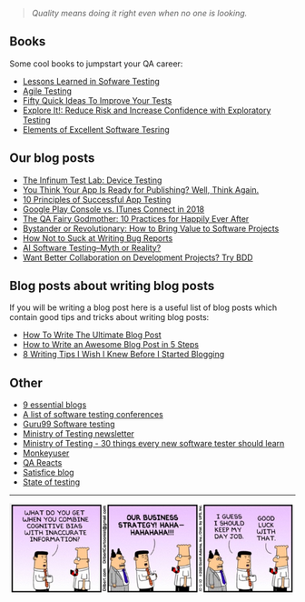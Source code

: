 > *Quality means doing it right even when no one is looking.*

## Books

Some cool books to jumpstart your QA career:

- [Lessons Learned in Sofware Testing](https://www.amazon.com/Lessons-Learned-Software-Testing-Context-Driven/dp/0471081124)
- [Agile Testing](https://www.amazon.com/Agile-Testing-Practical-Guide-Testers/dp/0321534468)
- [Fifty Quick Ideas To Improve Your Tests](https://www.amazon.com/Fifty-Quick-Ideas-Improve-Tests-ebook/dp/B00XVFFK7E)
- [Explore It!: Reduce Risk and Increase Confidence with Exploratory Testing](https://www.amazon.com/Explore-Increase-Confidence-Exploratory-Testing/dp/1937785025) 
- [Elements of Excellent Software Tesring](https://www.satisfice.com/download/elements-of-excellent-testing)

## Our blog posts
- [The Infinum Test Lab: Device Testing](https://infinum.com/the-capsized-eight/the-infinum-test-lab-device-testing)
- [You Think Your App Is Ready for Publishing? Well, Think Again.](https://infinum.com/the-capsized-eight/you-think-your-app-is-ready-for-publishing-well-think-again)
- [10 Principles of Successful App Testing](https://infinum.com/the-capsized-eight/10-app-testing-principles)
- [Google Play Console vs. ITunes Connect in 2018](https://infinum.com/the-capsized-eight/google-play-console-vs-itunes-connect-2018)
- [The QA Fairy Godmother: 10 Practices for Happily Ever After](https://infinum.com/the-capsized-eight/the-qa-fairy-godmother-10-practices-for-happily-ever-after)
- [Bystander or Revolutionary: How to Bring Value to Software Projects](https://infinum.com/the-capsized-eight/how-to-bring-value-to-software-projects)
- [How Not to Suck at Writing Bug Reports](https://infinum.com/the-capsized-eight/how-not-to-suck-at-writing-bug-reports)
- [AI Software Testing–Myth or Reality?](https://infinum.com/the-capsized-eight/ai-testing-myth-or-reality)
- [Want Better Collaboration on Development Projects? Try BDD](https://infinum.com/the-capsized-eight/want-better-collaboration-on-development-projects-try-bdd)

## Blog posts about writing blog posts 

If  you will be writing a blog post here is a useful list of blog posts which contain good tips and tricks about writing blog posts:

- [How To Write The Ultimate Blog Post](https://medium.com/swlh/how-to-write-the-ultimate-blog-post-4c53115b2477)
- [How to Write an Awesome Blog Post in 5 Steps](https://www.wordstream.com/blog/ws/2015/02/09/how-to-write-a-blog-post)
- [8 Writing Tips I Wish I Knew Before I Started Blogging](https://blog.hubspot.com/marketing/8-essential-writing-tips)

## Other
- [9 essential blogs](https://www.rainforestqa.com/blog/2017-12-21-9-essential-blogs-every-qa-team-should-read-in-2018/)
- [A list of software testing conferences](https://testingconferences.org/)
- [Guru99 Software testing](https://www.guru99.com/software-testing.html)
- [Ministry of Testing newsletter](https://www.ministryoftesting.com/newsletter)
- [Ministry of Testing - 30 things every new software tester should learn](https://www.ministryoftesting.com/dojo/lessons/30-things-every-new-software-tester-should-learn)
- [Monkeyuser](https://www.monkeyuser.com/)
- [QA Reacts](http://qareacts.tumblr.com/)
- [Satisfice blog](https://www.satisfice.com/blog/)
- [State of testing](https://qablog.practitest.com/state-of-testing/)


---

![literature-and-resources.jpg](/img/literature-and-resources.jpg)
